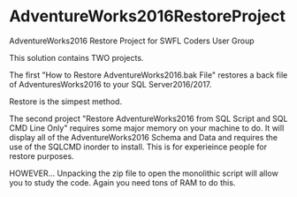 # AdventureWorks2016RestoreProject
AdventureWorks2016 Restore Project for SWFL Coders User Group

This solution contains TWO projects.

The first "How to Restore AdventureWorks2016.bak File" restores a back file of AdventuresWorks2016 to your SQL Server2016/2017.  

Restore is the simpest method.

The second project "Restore AdventureWorks2016 from SQL Script and SQL CMD Line Only" requires some major memory on your machine to do.  It will display all of the AdventureWorks2016 Schema and Data and requires the use of the SQLCMD inorder to install.  This is for experieince people for restore purposes.

HOWEVER...  Unpacking the zip file to open the monolithic script will allow you to study the code.  Again you need tons of RAM to do this.
